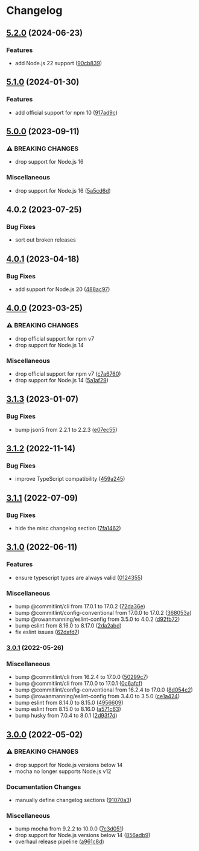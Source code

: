 # Changelog

## [5.2.0](https://github.com/rowanmanning/dates-between/compare/v5.1.0...v5.2.0) (2024-06-23)


### Features

* add Node.js 22 support ([90cb839](https://github.com/rowanmanning/dates-between/commit/90cb83931fbd4eb61dbe3d1db15357b38e4ead19))

## [5.1.0](https://github.com/rowanmanning/dates-between/compare/v5.0.0...v5.1.0) (2024-01-30)


### Features

* add official support for npm 10 ([917ad9c](https://github.com/rowanmanning/dates-between/commit/917ad9cd8ebf9520da474edea31492f9c54a73c0))

## [5.0.0](https://github.com/rowanmanning/dates-between/compare/v4.0.2...v5.0.0) (2023-09-11)


### ⚠ BREAKING CHANGES

* drop support for Node.js 16

### Miscellaneous

* drop support for Node.js 16 ([5a5cd6d](https://github.com/rowanmanning/dates-between/commit/5a5cd6dfcf8b4b8001f34547c38a199d1279ce9b))

## 4.0.2 (2023-07-25)


### Bug Fixes

* sort out broken releases

## [4.0.1](https://github.com/rowanmanning/dates-between/compare/v4.0.0...v4.0.1) (2023-04-18)


### Bug Fixes

* add support for Node.js 20 ([488ac97](https://github.com/rowanmanning/dates-between/commit/488ac9785e63d3c40425ec0ffd6ed2188dd802ca))

## [4.0.0](https://github.com/rowanmanning/dates-between/compare/v3.1.3...v4.0.0) (2023-03-25)


### ⚠ BREAKING CHANGES

* drop official support for npm v7
* drop support for Node.js 14

### Miscellaneous

* drop official support for npm v7 ([c7a6760](https://github.com/rowanmanning/dates-between/commit/c7a6760f6e05217016718e30194159f429fd0e6e))
* drop support for Node.js 14 ([5a1af29](https://github.com/rowanmanning/dates-between/commit/5a1af296900286f6a14c14390bd62ef261455e7b))

## [3.1.3](https://github.com/rowanmanning/dates-between/compare/v3.1.2...v3.1.3) (2023-01-07)


### Bug Fixes

* bump json5 from 2.2.1 to 2.2.3 ([e07ec55](https://github.com/rowanmanning/dates-between/commit/e07ec559b34027024199da3344f9c1f701ac85c2))

## [3.1.2](https://github.com/rowanmanning/dates-between/compare/v3.1.1...v3.1.2) (2022-11-14)


### Bug Fixes

* improve TypeScript compatibility ([459a245](https://github.com/rowanmanning/dates-between/commit/459a2456a817da84337298630a426c712abc7c19))

## [3.1.1](https://github.com/rowanmanning/dates-between/compare/v3.1.0...v3.1.1) (2022-07-09)


### Bug Fixes

* hide the misc changelog section ([7fa1462](https://github.com/rowanmanning/dates-between/commit/7fa14623f3e5883f70cf471392d4f518cfebc00e))

## [3.1.0](https://github.com/rowanmanning/dates-between/compare/v3.0.1...v3.1.0) (2022-06-11)


### Features

* ensure typescript types are always valid ([0124355](https://github.com/rowanmanning/dates-between/commit/01243557229c84eeb4ae6ed277a545113a5aef85))


### Miscellaneous

* bump @commitlint/cli from 17.0.1 to 17.0.2 ([72da36e](https://github.com/rowanmanning/dates-between/commit/72da36e1756bd39a071824a56cc90b1e4fa94c3b))
* bump @commitlint/config-conventional from 17.0.0 to 17.0.2 ([368053a](https://github.com/rowanmanning/dates-between/commit/368053afa3a0735482d3e088ab73386d38cc000c))
* bump @rowanmanning/eslint-config from 3.5.0 to 4.0.2 ([d92fb72](https://github.com/rowanmanning/dates-between/commit/d92fb721b0942d8d7c6ec1601045d2de6e7cdc7a))
* bump eslint from 8.16.0 to 8.17.0 ([2da2abd](https://github.com/rowanmanning/dates-between/commit/2da2abda40fa43d3f3fe936f0ac18024801f0d18))
* fix eslint issues ([62dafd7](https://github.com/rowanmanning/dates-between/commit/62dafd77338b92f90c46bccca224f937f751cbb8))

### [3.0.1](https://github.com/rowanmanning/dates-between/compare/v3.0.0...v3.0.1) (2022-05-26)


### Miscellaneous

* bump @commitlint/cli from 16.2.4 to 17.0.0 ([50299c7](https://github.com/rowanmanning/dates-between/commit/50299c7bd676ea488cc549d70edc88a8adc47fe8))
* bump @commitlint/cli from 17.0.0 to 17.0.1 ([0c6afcf](https://github.com/rowanmanning/dates-between/commit/0c6afcf148eb65b04b6781cade47da290647c549))
* bump @commitlint/config-conventional from 16.2.4 to 17.0.0 ([8d054c2](https://github.com/rowanmanning/dates-between/commit/8d054c2e7f3378ca7c4109c45c9d222830e7a467))
* bump @rowanmanning/eslint-config from 3.4.0 to 3.5.0 ([ce1a424](https://github.com/rowanmanning/dates-between/commit/ce1a424fc2d9d4a9deafd016563a1fbf172ae3b3))
* bump eslint from 8.14.0 to 8.15.0 ([4956609](https://github.com/rowanmanning/dates-between/commit/495660932b282ca34b2d70fc4db0e448590a4aa2))
* bump eslint from 8.15.0 to 8.16.0 ([a571c63](https://github.com/rowanmanning/dates-between/commit/a571c63104b96c1e9410555da8ad7f25d7809025))
* bump husky from 7.0.4 to 8.0.1 ([2d93f7d](https://github.com/rowanmanning/dates-between/commit/2d93f7da2ef6f1b4f7ffb24fc821f9f16e539a0b))

## [3.0.0](https://github.com/rowanmanning/dates-between/compare/v2.1.0...v3.0.0) (2022-05-02)


### ⚠ BREAKING CHANGES

* drop support for Node.js versions below 14
* mocha no longer supports Node.js v12

### Documentation Changes

* manually define changelog sections ([91070a3](https://github.com/rowanmanning/dates-between/commit/91070a3179077850809f89767048f9804a3315c9))


### Miscellaneous

* bump mocha from 9.2.2 to 10.0.0 ([7c3d051](https://github.com/rowanmanning/dates-between/commit/7c3d05153b53e8f30e71d721fd3b8ac674673c74))
* drop support for Node.js versions below 14 ([856adb9](https://github.com/rowanmanning/dates-between/commit/856adb9d825fa68a2398e90b7fa1a86a15975b3f))
* overhaul release pipeline ([a961c8d](https://github.com/rowanmanning/dates-between/commit/a961c8d444daf719a8364fd8c813529d145a3ee7))
